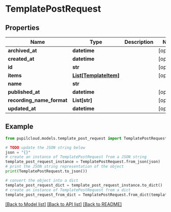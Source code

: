 # TemplatePostRequest


## Properties

Name | Type | Description | Notes
------------ | ------------- | ------------- | -------------
**archived_at** | **datetime** |  | [optional] 
**created_at** | **datetime** |  | [optional] 
**id** | **str** |  | [optional] 
**items** | [**List[TemplateItem]**](TemplateItem.md) |  | [optional] 
**name** | **str** |  | 
**published_at** | **datetime** |  | [optional] 
**recording_name_format** | **List[str]** |  | [optional] 
**updated_at** | **datetime** |  | [optional] 

## Example

```python
from pupilcloud.models.template_post_request import TemplatePostRequest

# TODO update the JSON string below
json = "{}"
# create an instance of TemplatePostRequest from a JSON string
template_post_request_instance = TemplatePostRequest.from_json(json)
# print the JSON string representation of the object
print(TemplatePostRequest.to_json())

# convert the object into a dict
template_post_request_dict = template_post_request_instance.to_dict()
# create an instance of TemplatePostRequest from a dict
template_post_request_from_dict = TemplatePostRequest.from_dict(template_post_request_dict)
```
[[Back to Model list]](../README.md#documentation-for-models) [[Back to API list]](../README.md#documentation-for-api-endpoints) [[Back to README]](../README.md)



